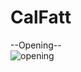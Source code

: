 # CalFatt

--Opening--  
![opening](https://user-images.githubusercontent.com/27813389/98037481-b2144800-1e2c-11eb-9c5b-042a121beae2.gif)

